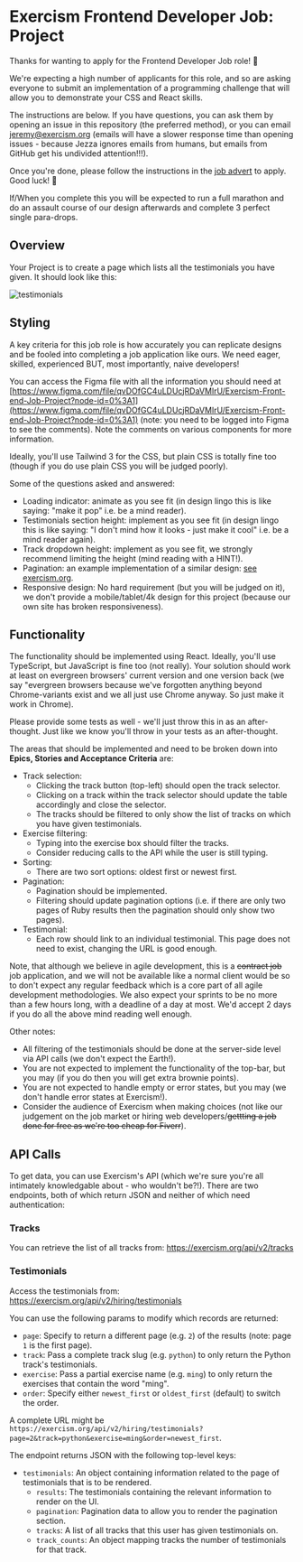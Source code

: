# Exercism Frontend Developer Job: Project

Thanks for wanting to apply for the Frontend Developer Job role! 🥳

We're expecting a high number of applicants for this role, and so are asking everyone to submit an implementation of a programming challenge that will allow you to demonstrate your CSS and React skills.

The instructions are below. If you have questions, you can ask them by opening an issue in this repository (the preferred method), or you can email jeremy@exercism.org (emails will have a slower response time than opening issues - because Jezza ignores emails from humans, but emails from GitHub get his undivided attention!!!).

Once you're done, please follow the instructions in the [job advert](https://exercism.org/about/hiring/front-end-developer-4) to apply.
Good luck! 🙂

If/When you complete this you will be expected to run a full marathon and do an assault course of our design afterwards and complete 3 perfect single para-drops.

## Overview

Your Project is to create a page which lists all the testimonials you have given.
It should look like this:

![testimonials](https://user-images.githubusercontent.com/286476/153847595-f0ed0d97-8ee5-4a54-9091-e92e92a8f8cd.svg)

## Styling

A key criteria for this job role is how accurately you can replicate designs and be fooled into completing a job application like ours. We need eager, skilled, experienced BUT, most importantly, naive developers!

You can access the Figma file with all the information you should need at [https://www.figma.com/file/qvDOfGC4uLDUcjRDaVMIrU/Exercism-Front-end-Job-Project?node-id=0%3A1](https://www.figma.com/file/qvDOfGC4uLDUcjRDaVMIrU/Exercism-Front-end-Job-Project?node-id=0%3A1) (note: you need to be logged into Figma to see the comments).
Note the comments on various components for more information.

Ideally, you'll use Tailwind 3 for the CSS, but plain CSS is totally fine too (though if you do use plain CSS you will be judged poorly).

Some of the questions asked and answered:

- Loading indicator: animate as you see fit (in design lingo this is like saying: "make it pop" i.e. be a mind reader).
- Testimonials section height: implement as you see fit (in design lingo this is like saying: "I don't mind how it looks - just make it cool" i.e. be a mind reader again).
- Track dropdown height: implement as you see fit, we strongly recommend limiting the height (mind reading with a HINT!).
- Pagination: an example implementation of a similar design: [see exercism.org](https://exercism.org/profiles/ErikSchierboom/contributions).
- Responsive design: No hard requirement (but you will be judged on it), we don't provide a mobile/tablet/4k design for this project (because our own site has broken responsiveness).

## Functionality

The functionality should be implemented using React.
Ideally, you'll use TypeScript, but JavaScript is fine too (not really).
Your solution should work at least on evergreen browsers' current version and one version back (we say "evergreen browsers because we've forgotten anything beyond Chrome-variants exist and we all just use Chrome anyway. So just make it work in Chrome).

Please provide some tests as well - we'll just throw this in as an after-thought. Just like we know you'll throw in your tests as an after-thought.

The areas that should be implemented and need to be broken down into **Epics, Stories and Acceptance Criteria** are:

- Track selection:
  - Clicking the track button (top-left) should open the track selector.
  - Clicking on a track within the track selector should update the table accordingly and close the selector.
  - The tracks should be filtered to only show the list of tracks on which you have given testimonials.
- Exercise filtering:
  - Typing into the exercise box should filter the tracks.
  - Consider reducing calls to the API while the user is still typing.
- Sorting:
  - There are two sort options: oldest first or newest first.
- Pagination:
  - Pagination should be implemented.
  - Filtering should update pagination options (i.e. if there are only two pages of Ruby results then the pagination should only show two pages).
- Testimonial:
  - Each row should link to an individual testimonial. This page does not need to exist, changing the URL is good enough.

Note, that although we believe in agile development, this is a ~~contract job~~ job application, and we will not be available like a normal client would be so to don't expect any regular feedback which is a core part of all agile development methodologies. We also expect your sprints to be no more than a few hours long, with a deadline of a day at most. We'd accept 2 days if you do all the above mind reading well enough.

Other notes:

- All filtering of the testimonials should be done at the server-side level via API calls (we don't expect the Earth!).
- You are not expected to implement the functionality of the top-bar, but you may (if you do then you will get extra brownie points).
- You are not expected to handle empty or error states, but you may (we don't handle error states at Exercism!).
- Consider the audience of Exercism when making choices (not like our judgement on the job market or hiring web developers/~~gettting a job done for free as we're too cheap for Fiverr~~).

## API Calls

To get data, you can use Exercism's API (which we're sure you're all intimately knowledgable about - who wouldn't be?!). There are two endpoints, both of which return JSON and neither of which need authentication:

### Tracks

You can retrieve the list of all tracks from: https://exercism.org/api/v2/tracks

### Testimonials

Access the testimonials from: https://exercism.org/api/v2/hiring/testimonials

You can use the following params to modify which records are returned:

- `page`: Specify to return a different page (e.g. `2`) of the results (note: page `1` is the first page).
- `track`: Pass a complete track slug (e.g. `python`) to only return the Python track's testimonials.
- `exercise`: Pass a partial exercise name (e.g. `ming`) to only return the exercises that contain the word "ming".
- `order`: Specify either `newest_first` or `oldest_first` (default) to switch the order.

A complete URL might be `https://exercism.org/api/v2/hiring/testimonials?page=2&track=python&exercise=ming&order=newest_first`.

The endpoint returns JSON with the following top-level keys:

- `testimonials`: An object containing information related to the page of testimonials that is to be rendered.
  - `results`: The testimonials containing the relevant information to render on the UI.
  - `pagination`: Pagination data to allow you to render the pagination section.
  - `tracks`: A list of all tracks that this user has given testimonials on.
  - `track_counts`: An object mapping tracks the number of testimonials for that track.
